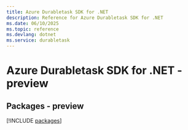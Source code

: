 ```yaml
---
title: Azure Durabletask SDK for .NET
description: Reference for Azure Durabletask SDK for .NET
ms.date: 06/10/2025
ms.topic: reference
ms.devlang: dotnet
ms.service: durabletask
---
```

# Azure Durabletask SDK for .NET - preview
## Packages - preview
[!INCLUDE [packages](durabletask-index.md)]